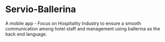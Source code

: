 # Servio-Ballerina
A mobile app - Focus on Hospitality Industry to ensure a smooth communication among hotel staff and management using ballerina as the back end language.
